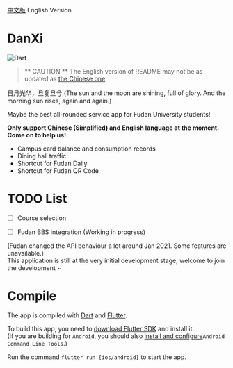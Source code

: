 [中文版](README.md) English Version
# DanXi
![Dart](https://github.com/w568w/DanXi/workflows/Dart/badge.svg)    
  
> ** CAUTION ** The English version of README may not be as updated as [the Chinese one](README.md).

日月光华，旦复旦兮.(The sun and the moon are shining, full of glory. And the morning sun rises, again and again.)   
  
Maybe the best all-rounded service app for Fudan University students!    
 
**Only support Chinese (Simplified) and English language at the moment. Come on to help us!**    

- Campus card balance and consumption records
- Dining hall traffic
- Shortcut for Fudan Daily
- Shortcut for Fudan QR Code

# TODO List
- [ ] Course selection 
- [ ] Fudan BBS integration (Working in progress)


(Fudan changed the API behaviour a lot around Jan 2021. Some features are unavailable.)  
This application is still at the very initial development stage, welcome to join the development ~

# Compile
The app is compiled with [Dart](https://dart.dev/) and [Flutter](https://flutter.dev/).  
  
To build this app, you need to [download Flutter SDK](https://flutter.dev/docs/get-started/install) and install it.    
(If you are building for `Android`, you should also [install and configure](https://developer.android.com/studio)`Android Command Line Tools`.)   

Run the command `flutter run [ios/android]` to start the app.